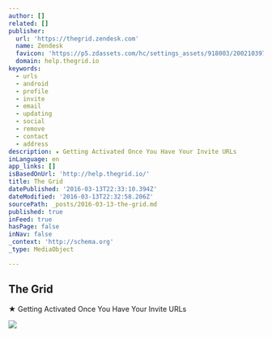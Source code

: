 ```yaml
---
author: []
related: []
publisher:
  url: 'https://thegrid.zendesk.com'
  name: Zendesk
  favicon: 'https://p5.zdassets.com/hc/settings_assets/918003/200210397/dRz4TsHGBC6P9yOx0Yro6A-the_grid.png'
  domain: help.thegrid.io
keywords:
  - urls
  - android
  - profile
  - invite
  - email
  - updating
  - social
  - remove
  - contact
  - address
description: ★ Getting Activated Once You Have Your Invite URLs
inLanguage: en
app_links: []
isBasedOnUrl: 'http://help.thegrid.io/'
title: The Grid
datePublished: '2016-03-13T22:33:10.394Z'
dateModified: '2016-03-13T22:32:58.206Z'
sourcePath: _posts/2016-03-13-the-grid.md
published: true
inFeed: true
hasPage: false
inNav: false
_context: 'http://schema.org'
_type: MediaObject

---
```

<article style=""><h1>The Grid</h1><p>★ Getting Activated Once You Have Your Invite URLs</p><img src="https://p5.zdassets.com/hc/settings_assets/918003/200210397/aAJ95pUCM7fcQFw6Chu4TA-the_grid.png" /></article>